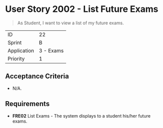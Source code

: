 # User Story 2002 - List Future Exams

> As Student, I want to view a list of my future exams.

|             |           |
| ----------- | --------- |
| ID          | 22        |
| Sprint      | B         |
| Application | 3 - Exams |
| Priority    | 1         |

## Acceptance Criteria

- N/A.

## Requirements

- **FRE02** List Exams - The system displays to a student his/her future exams.
